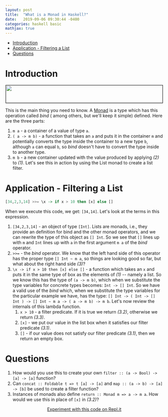 ```yaml
---
layout: post
title:  "What is a Monad in Haskell?"
date:   2019-09-06 09:30:44 -0400
categories: haskell basic 
mathjax: true
---
```

- [Introduction](#introduction)
- [Application - Filtering a List](#application---filtering-a-list)
- [Questions](#questions)

# Introduction
<div style="text-align:center; margin-bottom:13px;">
    <img style="border:solid thin black" src="{{site.url}}/{{site.baseurl}}/img/bindType.png" width="500" height="56" />
</div>

This is the main thing you need to know. A [Monad](https://wiki.haskell.org/Monad) is a type which has this operation called *bind* ( among others, but we'll keep it simple) defined. Here are the three parts:

1. `m a` - a container of a value of type `a`.
2. `( a -> m b)` - a function that takes an `a` and puts it in the container `m` and potentially converts the type inside the container to a new type `b`, although `a` can equal `b`, so *bind* doesn't have to convert the type inside to another type.
3. `m b` - a new container updated with the value produced by applying *(2)* to *(1)*.
Let's see this in action by using the List monad to create a list filter.

# Application - Filtering a List

```haskell
[34,2,3,14] >>= \x -> if x > 10 then [x] else []
```

When we execute this code, we get: `[34,14]`. Let's look at the terms in this expression.

1. `[34,2,3,14]` - an object of type `[Int]`. Lists are monads, i.e., they provide an definition for bind and the other monad operators, and we can rewrite the type of this object as `[] Int`. So we see that `[]` lines up with `m` and `Int` lines up with `a` in the first argument `m a` of the *bind* operator.
2. `>>=` - the *bind* operator. We know that the left hand side of this operator has the proper type `[] Int ~ m a`, so things are looking good so far, but what about the right hand side *(3)*?
3. `\x -> if x > 10 then [x] else []` - a function which takes an `x` and puts it in the same type of box as the elements of *(1)* -- namely a list. So we know this has the type of `(a -> m b)`, which when we substitute the type variables for concrete types becomes: `Int -> [] Int`. So we have a valid use of the *bind* which, when we substitute the type variables for the particular example we have, has the type: `[] Int -> ( Int -> [] Int ) -> [] Int ~ m a -> ( a -> m b) -> m b`. Let's now review the internals of this lambda function.
    1. `x > 10` - a filter predicate. If it is true we return *(3.2)*, otherwise we return *(3.3)*.
    2. `[x]` - we put our value in the list box when it satisfies our filter predicate *(3.1)*.
    3. `[]` - if our value does not satisfy our filter predicate *(3.1)*, then we return an empty box.


# Questions
1. How would you use this to create your own `filter :: (a -> Bool) -> [a] -> [a]` function?
2. Can `concat :: Foldable t => t [a] -> [a]` and `map :: (a -> b) -> [a] -> [b]` be used to create a filter function?
3. Instances of monads also define `return :: Monad m => a -> m a`. How would we use this in place of `[x]` in *(3.2)*?

<div style="text-align:center">
    <a href="https://repl.it/@Andrewnetwork/What-is-a-Monad-in-Haskell">
        Experiment with this code on Repl.it
    </a>
</div>